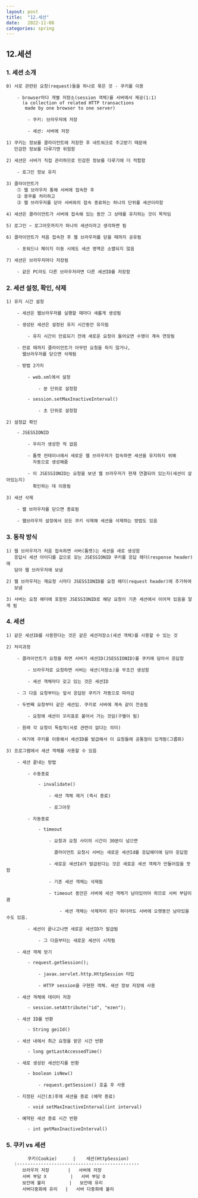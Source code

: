 ```yaml
---
layout: post
title:  "12.세션"
date:   2022-11-08
categories: spring
---
```


## 12.세션

### 1. 세션 소개

    0) 서로 관련된 요청(request)들을 하나로 묶은 것 - 쿠키를 이용

        - browser마다 개별 저장소(session 객체)를 서버에서 제공(1:1)
          (a collection of related HTTP transactions 
           made by one browser to one server)

            - 쿠키: 브라우저에 저장

            - 세션: 서버에 저장

    1) 쿠키는 정보를 클라이언트에 저장한 후 네트워크로 주고받기 때문에
       민감한 정보를 다루기엔 위험함

    2) 세션은 서버가 직접 관리하므로 민감한 정보를 다루기에 더 적합함

        - 로그인 정보 유지 

    3) 클라이언트가 
        ⓵ 웹 브라우저 통해 서버에 접속한 후
        ⓶ 용무를 처리하고
        ⓷ 웹 브라우저를 닫아 서버와의 접속 종료하는 하나의 단위를 세션이라함

    4) 세션은 클라이언트가 서버에 접속해 있는 동안 그 상태를 유지하는 것이 목적임

    5) 로그인 ~ 로그아웃까지가 하나의 세션이라고 생각하면 됨

    6) 클라이언트가 처음 접속한 후 웹 브라우저를 닫을 때까지 공유됨

        - 포워드나 페이지 이동 시에도 세션 영역은 소멸되지 않음

    7) 세션은 브라우저마다 저장됨

        - 같은 PC라도 다른 브라우저라면 다른 세션ID를 저장함

### 2. 세션 설정, 확인, 삭제

    1) 유지 시간 설정

        - 세션은 웹브라우저를 실행할 때마다 새롭게 생성됨

        - 생성된 세션은 설정된 유지 시간동안 유지됨 
        
            - 유지 시간이 만료되기 전에 새로운 요청이 들어오면 수명이 계속 연장됨

        - 만료 때까지 클라이언트가 아무런 요청을 하지 않거나,
          웹브라우저를 닫으면 삭제됨

        - 방법 2가지

            - web.xml에서 설정

                - 분 단위로 설정함

            - session.setMaxInactiveInterval()

                - 초 단위로 설정함    

    2) 설정값 확인 

        - JSESSIONID

            - 우리가 생성한 적 없음

            - 톰켓 컨테이너에서 새로운 웹 브라우저가 접속하면 세션을 유지하지 위해
              자동으로 생성해줌

            - 이 JSESSIONID는 요청을 보낸 웹 브라우저가 현재 연결되어 있는지(세션이 살아있는지)  
              확인하는 데 이용됨

    3) 세션 삭제 

        - 웹 브라우저를 닫으면 종료됨

        - 웹브라우저 설정에서 모든 쿠키 삭제해 세션을 삭제하는 방법도 있음 

### 3. 동작 방식 

    1) 웹 브라우저가 처음 접속하면 서버(톰켓)는 세션을 새로 생성함
       응답시 세션 아이디를 값으로 갖는 JSESSIONID 쿠키를 응답 헤더(response header)에
       담아 웹 브라우저에 보냄

    2) 웹 브라우저는 재요청 시마다 JSESSIONID를 요청 헤더(request header)에 추가하여
       보냄

    3) 서버는 요청 헤더에 포함된 JSESSIONID로 해당 요청이 기존 세션에서 이어져 있음을 알게 됨

### 4. 세션 

    1) 같은 세션ID를 사용한다는 것은 같은 세션저장소(세션 객체)를 사용할 수 있는 것

    2) 처리과정

        - 클라이언트가 요청을 하면 서버가 세션ID(JSESSIONID)를 쿠키에 담아서 응답함

            - 브라우저로 요청하면 서버는 세션(저장소)을 무조건 생성함

            - 세션 객체마다 갖고 있는 것은 세션ID

        - 그 다음 요청부터는 앞서 응답된 쿠키가 자동으로 따라감 

        - 두번째 요청부터 같은 세션임. 쿠키로 서버에 계속 같이 전송됨

            - 요청에 세션이 꼬리표로 붙어서 가는 것임(구별이 됨)

        - 원래 각 요청이 독립적(서로 관련이 없다는 의미)

        - 여기에 쿠키를 이용해서 세션ID를 발급해서 이 요청들에 공통점이 있게됨(그룹화)

    3) 프로그램에서 세션 객체를 사용할 수 있음
    
        - 세션 끝내는 방법

            - 수동종료

                - invalidate() 

                    - 세션 객체 제거 (즉시 종료)

                    - 로그아웃 

            - 자동종료       
            
                - timeout 

                    - 요청과 요청 사이의 시간이 30분이 넘으면 

                      클라이언트 요청시 서버는 새로운 세션Id를 응답헤더에 담아 응답함

                    - 새로운 새션Id가 발급된다는 것은 새로운 세션 객체가 만들어짐을 뜻함

                    - 기존 세션 객체는 삭제됨

                    - timeout 동안은 서버에 세션 객체가 남아있어야 하므로 서버 부담이 큼

                        - 세션 객체는 삭제처리 된다 하더라도 서버에 오랫동안 남아있을 수도 있음.

            - 세션이 끝나고나면 새로운 세션ID가 발급됨

                - 그 다음부터는 새로운 세션이 시작됨
              
        - 세션 객체 얻기

            - request.getSession();

                - javax.servlet.http.HttpSession 타입

                - HTTP session을 구현한 객체. 세션 정보 저장에 사용

        - 세션 객체에 데이터 저장

            - session.setAttribute("id", "ezen"); 

        - 세션 ID를 반환

            - String geiId()

        - 세션 내에서 최근 요청을 받은 시간 반환

            - long getLastAccessedTime()

        - 새로 생성된 세션인지를 반환

            - boolean isNew()      

                - request.getSession() 호출 후 사용  

        - 지정된 시간(초)후에 세션을 종료 (예약 종료)

            - void setMaxInactiveInterval(int interval)

        - 예약된 세션 종료 시간 반환 

            - int getMaxInactiveInterval()

### 5. 쿠키 vs 세션 

            쿠키(Cookie)      |    세션(HttpSession)
       :----------------------------------------------
          브라우저 저장       |   서버에 저장 
          서버 부담 X         |   서버 부담 O 
          보안에 불리         |   보안에 유리 
          서버다중화에 유리   |   서버 다중화에 불리        


